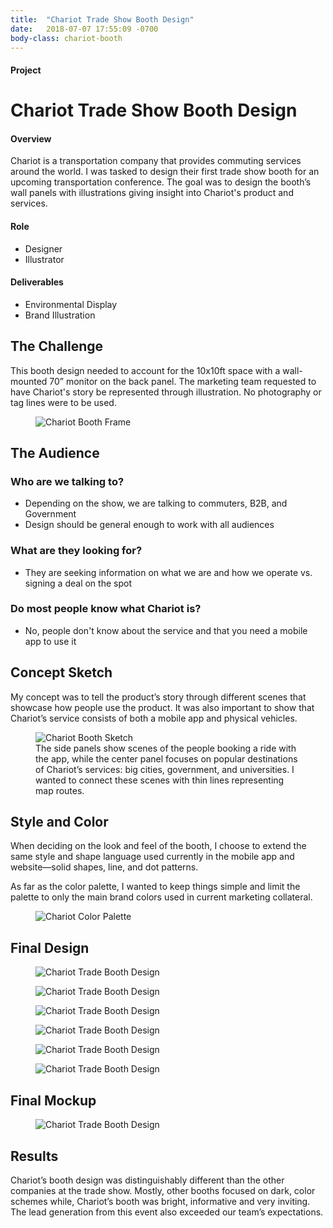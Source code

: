 ```yaml
---
title:  "Chariot Trade Show Booth Design"
date:   2018-07-07 17:55:09 -0700
body-class: chariot-booth
---
```

<div class="container project-header">
  <div class="row">
    <div class="col-md-3 title">
      <h4>Project</h4>
      <h1>Chariot Trade Show Booth Design</h1>
    </div>
    <div class="col-md-6 overview">
      <h4>Overview</h4>
      <p>Chariot is a transportation company that provides commuting services around the world. I was tasked to design their first trade show booth for an upcoming transportation conference. The goal was to design the booth’s wall panels with illustrations giving insight into Chariot's product and services.</p>
    </div>
    <div class="col-md-2 offset-md-1 role">
      <h4>Role</h4>
      <ul>
        <li>Designer</li>
        <li>Illustrator</li>
      </ul>
      <h4>Deliverables</h4>
      <ul>
        <li>Environmental Display</li>
        <li>Brand Illustration</li>
      </ul>
    </div>
  </div>
</div>

<section class="container-fluid challenge">
  <div class="container">
    <div class="row">
      <div class="col-md-8 offset-md-2">
        <h2>The Challenge</h2>
        <p class="para-margin">This booth design needed to account for the 10x10ft space with a wall-mounted 70” monitor on the back panel. The marketing team requested to have Chariot's story be represented through illustration. No photography or tag lines were to be used.</p>
      </div>
    </div>
    <div class="row">
      <figure class="col-md-8 offset-md-2 para-margin">
        <img src="../img/chariot-trade-booth/booth-wires.png" alt="Chariot Booth Frame">
      </figure>
    </div>
    <div class="row">
      <div class="col-md-8 offset-md-2">
        <h2>The Audience</h2>
        <h3>Who are we talking to?</h3>
        <ul>
          <li>Depending on the show, we are talking to commuters, B2B, and Government</li>
          <li>Design should be general enough to work with all audiences</li>
        </ul>
        <h3>What are they looking for?</h3>
        <ul>
          <li>They are seeking information on what we are and how we operate vs. signing a deal on the spot</li>
        </ul>
        <h3>Do most people know what Chariot is?</h3>
        <ul>
          <li>No, people don't know about the service and that you need a mobile app to use it</li>
        </ul>
      </div>
    </div>
  </div>
</section>
<section class="container">
  <div class="row">
    <div class="col-md-8 offset-md-2">
      <h2>Concept Sketch</h2>
      <p class="para-margin">My concept was to tell the product’s story through different scenes that showcase how people use the product. It was also important to show that Chariot’s service consists of both a mobile app and physical vehicles.</p>
    </div>
  </div>
  <div class="row">
    <figure class="col-12">
      <img src="../img/chariot-trade-booth/booth-sketch.png" alt="Chariot Booth Sketch">
      <figcaption class="col-md-8 offset-md-2">The side panels show scenes of the people booking a ride with the app, while the center panel focuses on popular destinations of Chariot’s services: big cities, government, and universities. I wanted to connect these scenes with thin lines representing map routes.</figcaption>
    </figure>
  </div>
</section>
<section class="container">
  <div class="row">
    <div class="col-md-8 offset-md-2">
      <h2>Style and Color</h2>
      <p>When deciding on the look and feel of the booth, I choose to extend the same style and shape language used currently in the mobile app and website—solid shapes, line, and dot patterns.</p>
      <p class="para-margin">As far as the color palette, I wanted to keep things simple and limit the palette to only the main brand colors used in current marketing collateral.</p>
    </div>
  </div>
  <div class="row">
    <figure class="col-12">
      <img src="../img/chariot-trade-booth/palette.png" alt="Chariot Color Palette">
    </figure>
  </div>
</section>
<section class="container-fluid finished">
  <div class="container">
    <div class="row">
      <div class="col-md-8 offset-md-2">
        <h2>Final Design</h2>
      </div>
    </div>
    <div class="row">
      <figure class="col-12">
        <img src="../img/chariot-trade-booth/three-panels.png" alt="Chariot Trade Booth Design">
      </figure>
    </div>
  </div>
</section>
<section class="container scenes">
  <div class="row">
    <figure class="col-12">
      <img src="../img/chariot-trade-booth/city-strip.png" alt="Chariot Trade Booth Design">
    </figure>
  </div>
  <div class="row">
    <figure class="col-md-4">
      <img src="../img/chariot-trade-booth/grocery-scene.png" alt="Chariot Trade Booth Design">
    </figure>
    <figure class="col-md-4">
      <img src="../img/chariot-trade-booth/yoga-scene.png" alt="Chariot Trade Booth Design">
    </figure>
    <figure class="col-md-4">
      <img src="../img/chariot-trade-booth/chariot-booth-thumb-02.png" alt="Chariot Trade Booth Design">
    </figure>
  </div>

  <div class="row">
    <figure class="col-12">
      <img src="../img/chariot-trade-booth/university-strip.png" alt="Chariot Trade Booth Design">
    </figure>
  </div>
</section>
<section class="container-fluid finished">
  <div class="container">
    <div class="row">
      <div class="col-md-8 offset-md-2">
        <h2>Final Mockup</h2>
      </div>
    </div>
    <div class="row">
      <figure class="col-12">
        <img src="../img/chariot-trade-booth/final-mockup.jpg" alt="Chariot Trade Booth Design">
      </figure>
    </div>
  </div>
  <div class="container">
    <div class="row">
      <div class="col-md-8 offset-md-2 results">
        <h2>Results</h2>
        <p>Chariot’s booth design was distinguishably different than the other companies at the trade show. Mostly, other booths focused on dark, color schemes while, Chariot’s booth was bright, informative and very inviting. The lead generation from this event also exceeded our team’s expectations.</p>
      </div>
    </div>
  </div>
</section>
